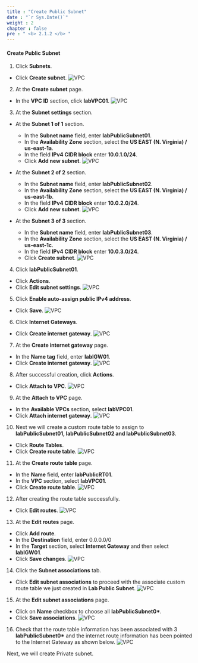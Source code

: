 ```yaml
---
title : "Create Public Subnet"
date : "`r Sys.Date()`"
weight : 2
chapter : false
pre : " <b> 2.1.2 </b> "
---
```


#### Create Public Subnet

1. Click **Subnets**.
  + Click **Create subnet**.
  ![VPC](/workshop-01-wordpress-deployment-on-eks/images/2.prerequisite/ws01-createvpc03.png)

2. At the **Create subnet** page.
  + In the **VPC ID** section, click **labVPC01**.
  ![VPC](/workshop-01-wordpress-deployment-on-eks/images/2.prerequisite/ws01-createvpc04.png)

3. At the **Subnet settings** section.
  - At the **Subnet 1 of 1** section.
    + In the **Subnet name** field, enter **labPublicSubnet01**.
    + In the **Availability Zone** section, select the **US EAST (N. Virginia) / us-east-1a**.
    + In the field **IPv4 CIDR block** enter **10.0.1.0/24**.
    + Click **Add new subnet**.
    ![VPC](/workshop-01-wordpress-deployment-on-eks/images/2.prerequisite/ws01-createvpc05.png)

  - At the **Subnet 2 of 2** section.
    + In the **Subnet name** field, enter **labPublicSubnet02**.
    + In the **Availability Zone** section, select the **US EAST (N. Virginia) / us-east-1b**.
    + In the field **IPv4 CIDR block** enter **10.0.2.0/24**.
    + Click **Add new subnet**.
    ![VPC](/workshop-01-wordpress-deployment-on-eks/images/2.prerequisite/ws01-createvpc06.png)

  - At the **Subnet 3 of 3** section.
    + In the **Subnet name** field, enter **labPublicSubnet03**.
    + In the **Availability Zone** section, select the **US EAST (N. Virginia) / us-east-1c**.
    + In the field **IPv4 CIDR block** enter **10.0.3.0/24**.
    + Click **Create subnet**.
    ![VPC](/workshop-01-wordpress-deployment-on-eks/images/2.prerequisite/ws01-createvpc07.png)

4. Click **labPublicSubnet01**.
  + Click **Actions**.
  + Click **Edit subnet settings**.
  ![VPC](/workshop-01-wordpress-deployment-on-eks/images/2.prerequisite/ws01-createvpc08.png)

5. Click **Enable auto-assign public IPv4 address**.
  + Click **Save**.
  ![VPC](/workshop-01-wordpress-deployment-on-eks/images/2.prerequisite/ws01-createvpc09.png)

6. Click **Internet Gateways**.
  + Click **Create internet gateway**.
  ![VPC](/workshop-01-wordpress-deployment-on-eks/images/2.prerequisite/ws01-createvpc10.png)

7. At the **Create internet gateway** page.
  + In the **Name tag** field, enter **labIGW01**.
  + Click **Create internet gateway**.
  ![VPC](/workshop-01-wordpress-deployment-on-eks/images/2.prerequisite/ws01-createvpc11.png)

8. After successful creation, click **Actions**.
  + Click **Attach to VPC**.
  ![VPC](/workshop-01-wordpress-deployment-on-eks/images/2.prerequisite/ws01-createvpc12.png)

9. At the **Attach to VPC** page.
  + In the **Available VPCs** section, select **labVPC01**.
  + Click **Attach internet gateway**.
  ![VPC](/workshop-01-wordpress-deployment-on-eks/images/2.prerequisite/ws01-createvpc13.png)

10. Next we will create a custom route table to assign to **labPublicSubnet01, labPublicSubnet02 and labPublicSubnet03**.
  + Click **Route Tables**.
  + Click **Create route table**.
  ![VPC](/workshop-01-wordpress-deployment-on-eks/images/2.prerequisite/ws01-createvpc14.png)

11. At the **Create route table** page.
  + In the **Name** field, enter **labPublicRT01**.
  + In the **VPC** section, select **labVPC01**.
  + Click **Create route table**.
  ![VPC](/workshop-01-wordpress-deployment-on-eks/images/2.prerequisite/ws01-createvpc15.png)

12. After creating the route table successfully.
  + Click **Edit routes**.
  ![VPC](/workshop-01-wordpress-deployment-on-eks/images/2.prerequisite/ws01-createvpc16.png)

13. At the **Edit routes** page.
  + Click **Add route**.
  + In the **Destination** field, enter 0.0.0.0/0
  + In the **Target** section, select **Internet Gateway** and then select **labIGW01**.
  + Click **Save changes**.
  ![VPC](/workshop-01-wordpress-deployment-on-eks/images/2.prerequisite/ws01-createvpc17.png)

14. Click the **Subnet associations** tab.
  + Click **Edit subnet associations** to proceed with the associate custom route table we just created in **Lab Public Subnet**.
  ![VPC](/workshop-01-wordpress-deployment-on-eks/images/2.prerequisite/ws01-createvpc18.png)

15. At the **Edit subnet associations** page.
  + Click on **Name** checkbox to choose all **labPublicSubnet0\***.
  + Click **Save associations**.
  ![VPC](/workshop-01-wordpress-deployment-on-eks/images/2.prerequisite/ws01-createvpc19.png)

16. Check that the route table information has been associated with 3 **labPublicSubnet0\*** and the internet route information has been pointed to the Internet Gateway as shown below.
  ![VPC](/workshop-01-wordpress-deployment-on-eks/images/2.prerequisite/ws01-createvpc20.png)

Next, we will create Private subnet.